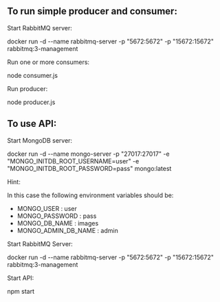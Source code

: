 ## To run simple producer and consumer:

Start RabbitMQ server:

docker run -d --name rabbitmq-server -p "5672:5672" -p "15672:15672" rabbitmq:3-management

Run one or more consumers:

node consumer.js

Run producer:

node producer.js

## To use API:

Start MongoDB server:

docker run -d --name mongo-server -p "27017:27017" -e "MONGO_INITDB_ROOT_USERNAME=user" -e "MONGO_INITDB_ROOT_PASSWORD=pass" mongo:latest

Hint:

In this case the following environment variables should be:

- MONGO_USER : user
- MONGO_PASSWORD : pass
- MONGO_DB_NAME : images
- MONGO_ADMIN_DB_NAME : admin

Start RabbitMQ Server:

docker run -d --name rabbitmq-server -p "5672:5672" -p "15672:15672" rabbitmq:3-management

Start API:

npm start
